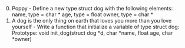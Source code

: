 0. Poppy - Define a new type struct dog with the following elements:
name, type = char *
age, type = float
owner, type = char *
1. A dog is the only thing on earth that loves you more than you love yourself - Write a function that initialize a variable of type struct dog:
Prototype: void init_dog(struct dog *d, char *name, float age, char *owner)
